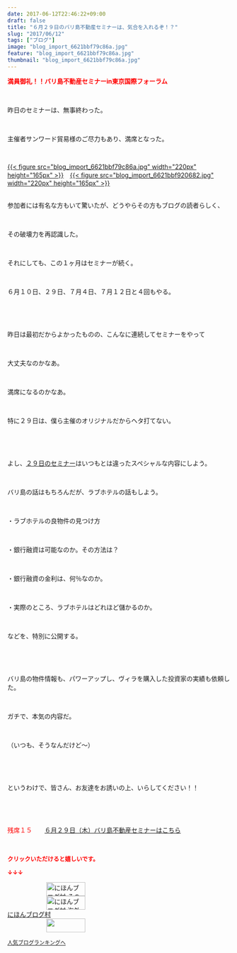 ```yaml
---
date: 2017-06-12T22:46:22+09:00
draft: false
title: "６月２９日のバリ島不動産セミナーは、気合を入れるぞ！？"
slug: "2017/06/12"
tags: ["ブログ"]
image: "blog_import_6621bbf79c86a.jpg"
feature: "blog_import_6621bbf79c86a.jpg"
thumbnail: "blog_import_6621bbf79c86a.jpg"
---
```

<p><span style="color: rgb(255, 0, 0);"><span style="font-weight: bold;">満員御礼！！バリ島不動産セミナーin東京国際フォーラム</span></span></p><p> </p><p>昨日のセミナーは、無事終わった。</p><p> </p><p>主催者サンワード貿易様のご尽力もあり、満席となった。</p><p> </p><p><a href="blog_import_6621bbf79c86a.jpg">{{< figure src="blog_import_6621bbf79c86a.jpg" width="220px" height="165px" >}}</a>　<a href="blog_import_6621bbf920682.jpg">{{< figure src="blog_import_6621bbf920682.jpg" width="220px" height="165px" >}}</a></p><p><br/>参加者には有名な方もいて驚いたが、どうやらその方もブログの読者らしく、</p><p> </p><p>その破壊力を再認識した。</p><p> </p><p>それにしても、この１ヶ月はセミナーが続く。</p><p> </p><p>６月１０日、２９日、７月４日、７月１２日と４回もやる。</p><p> </p><p> </p><p>昨日は最初だからよかったものの、こんなに連続してセミナーをやって</p><p> </p><p>大丈夫なのかなあ。</p><p> </p><p>満席になるのかなあ。</p><p> </p><p>特に２９日は、僕ら主催のオリジナルだからヘタ打てない。</p><p> </p><p> </p><p>よし、<a href="entry-12281115043.html" target="_blank"><span style="text-decoration: underline;">２９日のセミナー</span></a>はいつもとは違ったスペシャルな内容にしよう。</p><p> </p><p>バリ島の話はもちろんだが、ラブホテルの話もしよう。</p><p> </p><p>・ラブホテルの良物件の見つけ方</p><p> </p><p>・銀行融資は可能なのか。その方法は？</p><p> </p><p>・銀行融資の金利は、何％なのか。</p><p> </p><p>・実際のところ、ラブホテルはどれほど儲かるのか。</p><p> </p><p>などを、特別に公開する。</p><p> </p><p> </p><p>バリ島の物件情報も、パワーアップし、ヴィラを購入した投資家の実績も依頼した。</p><p> </p><p>ガチで、本気の内容だ。</p><p> </p><p>（いつも、そうなんだけど～）</p><p> </p><p> </p><p>というわけで、皆さん、お友達をお誘いの上、いらしてください！！</p><p> </p><p> </p><p><span style="color: rgb(255, 0, 0);">残席１５</span>　　<a href="entry-12281115043.html" target="_blank">６月２９日（木）バリ島不動産セミナーはこちら</a></p><p> </p><p><font color="#ff0000" size="2"><strong>クリックいただけると嬉しいです。</strong></font></p><p><font color="#ff0000" size="2"><strong>↓↓↓</strong></font></p><p><a href="ranking.html?p_cid=01260127" id="&amp;blogmura_banner" target="_blank"><img alt="にほんブログ村 その他生活ブログ 不動産投資へ" border="0" height="31" src="data:image/svg+xml;charset=utf-8,%3Csvg%20xmlns%3D%22http%3A%2F%2Fwww.w3.org%2F2000%2Fsvg%22%20title%3D%22Placeholder%20for%20Images%22%20role%3D%22presentation%22%20viewBox%3D%220%200%2088%2031%22%20%2F%3E" width="88" data-src="//life.blogmura.com/hudousantoushi/img/hudousantoushi88_31.gif" style="aspect-ratio: auto 88 / 31;"/><noscript><img alt="にほんブログ村 その他生活ブログ 不動産投資へ" border="0" height="31" src="//life.blogmura.com/hudousantoushi/img/hudousantoushi88_31.gif" width="88"></noscript></a><br/><a href="ranking.html?p_cid=01260127" target="_blank"><img alt="にほんブログ村 海外生活ブログ バリ島情報へ" border="0" height="31" src="data:image/svg+xml;charset=utf-8,%3Csvg%20xmlns%3D%22http%3A%2F%2Fwww.w3.org%2F2000%2Fsvg%22%20title%3D%22Placeholder%20for%20Images%22%20role%3D%22presentation%22%20viewBox%3D%220%200%2088%2031%22%20%2F%3E" width="88" data-src="https://img-proxy.blog-video.jp/images?url=http%3A%2F%2Foverseas.blogmura.com%2Fbali%2Fimg%2Fbali88_31.gif" style="aspect-ratio: auto 88 / 31;"/><noscript><img alt="にほんブログ村 海外生活ブログ バリ島情報へ" border="0" height="31" src="https://img-proxy.blog-video.jp/images?url=http%3A%2F%2Foverseas.blogmura.com%2Fbali%2Fimg%2Fbali88_31.gif" width="88"></noscript></a><br/><a href="ranking.html?p_cid=01260127" target="_blank">にほんブログ村</a><br/><a href="link.php?1804582" title="人気ブログランキングへ"><img border="0" height="31" src="data:image/svg+xml;charset=utf-8,%3Csvg%20xmlns%3D%22http%3A%2F%2Fwww.w3.org%2F2000%2Fsvg%22%20title%3D%22Placeholder%20for%20Images%22%20role%3D%22presentation%22%20viewBox%3D%220%200%2088%2031%22%20%2F%3E" width="88" data-src="https://blog.with2.net/img/banner/banner_22.gif" style="aspect-ratio: auto 88 / 31;"/><noscript><img border="0" height="31" src="https://blog.with2.net/img/banner/banner_22.gif" width="88"></noscript></a></p><p><a href="link.php?1804582" style="font-size: 12px;">人気ブログランキングへ</a></p>

